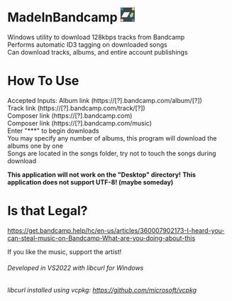 
# MadeInBandcamp <img src="https://github.com/maximus-lee-678/MadeInBandcamp/blob/main/MadeInBandcamp/assets/madeinbandcamp.jpg" width="32"/>
Windows utility to download 128kbps tracks from Bandcamp\
Performs automatic ID3 tagging on downloaded songs\
Can download tracks, albums, and entire account publishings

# How To Use
Accepted Inputs:
Album link (https://[?].bandcamp.com/album/[?])\
Track link (https://[?].bandcamp.com/track/[?])\
Composer link (https://[?].bandcamp.com)\
Composer link (https://[?].bandcamp.com/music)\
Enter "***" to begin downloads\
You may specify any number of albums, this program will download the albums one by one\
Songs are located in the songs folder, try not to touch the songs during download

__This application will not work on the "Desktop" directory!__
__This application does not support UTF-8! (maybe someday)__
  
# Is that Legal?
https://get.bandcamp.help/hc/en-us/articles/360007902173-I-heard-you-can-steal-music-on-Bandcamp-What-are-you-doing-about-this

If you like the music, support the artist!
  
###### Developed in VS2022 with libcurl for Windows
###### libcurl installed using vcpkg: https://github.com/microsoft/vcpkg
